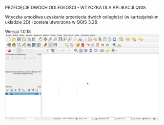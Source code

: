 PRZECIĘCIE DWÓCH ODLEGŁOŚCI - WTYCZKA DLA APLIKACJI QGIS

Wtyczka umożliwa uzyskanie przecięcia dwóch odległości (w kartezjańskim układzie 2D) i została utworzona w QGIS 3.28.

Wersja 1.0.18
![First look](firstLook.gif)
